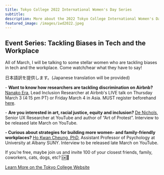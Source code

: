 ```yaml
---
title: Tokyo College 2022 International Women's Day Series 
subtitle: 
description: More about the 2022 Tokyo College International Women's Day Series
featured_image: /images/iwd2022.jpeg
---
```


## Event Series: Tackling Biases in Tech and the Workplace

<p>
All of March, I will be talking to some stellar women who are tackling biases in tech and the workplace. Come watch/hear what they have to say!</p>

<p>日本語訳を提供します。(Japanese translation will be provided)</p>

<p>- <b>Want to know how researchers are tackling discrimination on Airbnb?</b> <a href="https://airbnb.design/closing-the-experience-gap/">Nanako Era</a>, Lead Inclusion Researcher at Airbnb's LIVE talk on Thursday March 3 (4:15 pm PT) or Friday March 4 in Asia. MUST register beforehand <a href="https://www.tc.u-tokyo.ac.jp/en/ai1ec_event/6180/">here</a>.</p>

<p>- <b>Are you interested in art, racial justice, equity and inclusion? </b> <a href="https://www.denichols.co/">De Nichols</a>, Senior UX Researcher at YouTube and author of “Art of Protest”. 
Interview to be released late March on YouTube.</p>

<p><b>- Curious about strategies for building more women- and family-friendly workplaces? </b><a href="https://www.albany.edu/psychology/faculty/ho-kwan-cheung">Ho Kwan Cheung, PhD</a>, Assistant Professor of Psychology at University at Albany SUNY. 
Interview to be released late March on YouTube. </p>

<p>If you’re free, maybe join us and invite 100 of your closest friends, family, coworkers, cats, dogs, etc?  🆗👏</p>

<a href="https://www.tc.u-tokyo.ac.jp/en/6192/" class="button button--large js-no-ajax">Learn More on the Tokyo College Website</a>



